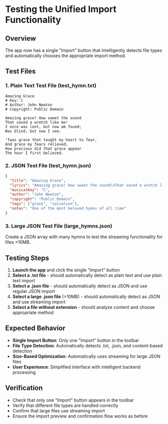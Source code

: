 # Testing the Unified Import Functionality

## Overview
The app now has a single "Import" button that intelligently detects file types and automatically chooses the appropriate import method.

## Test Files

### 1. Plain Text Test File (test_hymn.txt)
```
Amazing Grace
# Key: C
# Author: John Newton
# Copyright: Public Domain

Amazing grace! How sweet the sound
That saved a wretch like me!
I once was lost, but now am found;
Was blind, but now I see.

'Twas grace that taught my heart to fear,
And grace my fears relieved;
How precious did that grace appear
The hour I first believed.
```

### 2. JSON Test File (test_hymn.json)
```json
{
  "title": "Amazing Grace",
  "lyrics": "Amazing grace! How sweet the sound\nThat saved a wretch like me!\nI once was lost, but now am found;\nWas blind, but now I see.\n\n'Twas grace that taught my heart to fear,\nAnd grace my fears relieved;\nHow precious did that grace appear\nThe hour I first believed.",
  "musicalKey": "C",
  "author": "John Newton",
  "copyright": "Public Domain",
  "tags": ["grace", "salvation"],
  "notes": "One of the most beloved hymns of all time"
}
```

### 3. Large JSON Test File (large_hymns.json)
Create a JSON array with many hymns to test the streaming functionality for files >10MB.

## Testing Steps

1. **Launch the app** and click the single "Import" button
2. **Select a .txt file** - should automatically detect as plain text and use plain text import
3. **Select a .json file** - should automatically detect as JSON and use regular JSON import
4. **Select a large .json file** (>10MB) - should automatically detect as JSON and use streaming import
5. **Select a file without extension** - should analyze content and choose appropriate method

## Expected Behavior

- **Single Import Button**: Only one "Import" button in the toolbar
- **File Type Detection**: Automatically detects .txt, .json, and content-based detection
- **Size-Based Optimization**: Automatically uses streaming for large JSON files
- **User Experience**: Simplified interface with intelligent backend processing

## Verification

- Check that only one "Import" button appears in the toolbar
- Verify that different file types are handled correctly
- Confirm that large files use streaming import
- Ensure the import preview and confirmation flow works as before 
